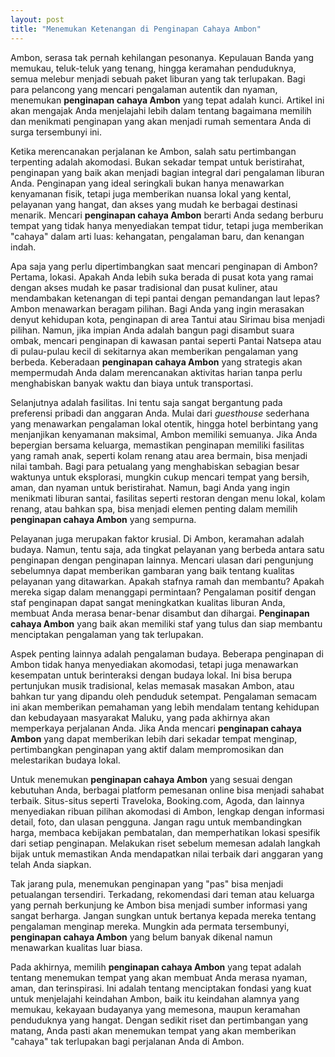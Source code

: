 ```yaml
---
layout: post
title: "Menemukan Ketenangan di Penginapan Cahaya Ambon"
---
```


Ambon, serasa tak pernah kehilangan pesonanya. Kepulauan Banda yang memukau, teluk-teluk yang tenang, hingga keramahan penduduknya, semua melebur menjadi sebuah paket liburan yang tak terlupakan. Bagi para pelancong yang mencari pengalaman autentik dan nyaman, menemukan **penginapan cahaya Ambon** yang tepat adalah kunci. Artikel ini akan mengajak Anda menjelajahi lebih dalam tentang bagaimana memilih dan menikmati penginapan yang akan menjadi rumah sementara Anda di surga tersembunyi ini.

Ketika merencanakan perjalanan ke Ambon, salah satu pertimbangan terpenting adalah akomodasi. Bukan sekadar tempat untuk beristirahat, penginapan yang baik akan menjadi bagian integral dari pengalaman liburan Anda. Penginapan yang ideal seringkali bukan hanya menawarkan kenyamanan fisik, tetapi juga memberikan nuansa lokal yang kental, pelayanan yang hangat, dan akses yang mudah ke berbagai destinasi menarik. Mencari **penginapan cahaya Ambon** berarti Anda sedang berburu tempat yang tidak hanya menyediakan tempat tidur, tetapi juga memberikan "cahaya" dalam arti luas: kehangatan, pengalaman baru, dan kenangan indah.

Apa saja yang perlu dipertimbangkan saat mencari penginapan di Ambon? Pertama, lokasi. Apakah Anda lebih suka berada di pusat kota yang ramai dengan akses mudah ke pasar tradisional dan pusat kuliner, atau mendambakan ketenangan di tepi pantai dengan pemandangan laut lepas? Ambon menawarkan beragam pilihan. Bagi Anda yang ingin merasakan denyut kehidupan kota, penginapan di area Tantui atau Sirimau bisa menjadi pilihan. Namun, jika impian Anda adalah bangun pagi disambut suara ombak, mencari penginapan di kawasan pantai seperti Pantai Natsepa atau di pulau-pulau kecil di sekitarnya akan memberikan pengalaman yang berbeda. Keberadaan **penginapan cahaya Ambon** yang strategis akan mempermudah Anda dalam merencanakan aktivitas harian tanpa perlu menghabiskan banyak waktu dan biaya untuk transportasi.

Selanjutnya adalah fasilitas. Ini tentu saja sangat bergantung pada preferensi pribadi dan anggaran Anda. Mulai dari *guesthouse* sederhana yang menawarkan pengalaman lokal otentik, hingga hotel berbintang yang menjanjikan kenyamanan maksimal, Ambon memiliki semuanya. Jika Anda bepergian bersama keluarga, memastikan penginapan memiliki fasilitas yang ramah anak, seperti kolam renang atau area bermain, bisa menjadi nilai tambah. Bagi para petualang yang menghabiskan sebagian besar waktunya untuk eksplorasi, mungkin cukup mencari tempat yang bersih, aman, dan nyaman untuk beristirahat. Namun, bagi Anda yang ingin menikmati liburan santai, fasilitas seperti restoran dengan menu lokal, kolam renang, atau bahkan spa, bisa menjadi elemen penting dalam memilih **penginapan cahaya Ambon** yang sempurna.

Pelayanan juga merupakan faktor krusial. Di Ambon, keramahan adalah budaya. Namun, tentu saja, ada tingkat pelayanan yang berbeda antara satu penginapan dengan penginapan lainnya. Mencari ulasan dari pengunjung sebelumnya dapat memberikan gambaran yang baik tentang kualitas pelayanan yang ditawarkan. Apakah stafnya ramah dan membantu? Apakah mereka sigap dalam menanggapi permintaan? Pengalaman positif dengan staf penginapan dapat sangat meningkatkan kualitas liburan Anda, membuat Anda merasa benar-benar disambut dan dihargai. **Penginapan cahaya Ambon** yang baik akan memiliki staf yang tulus dan siap membantu menciptakan pengalaman yang tak terlupakan.

Aspek penting lainnya adalah pengalaman budaya. Beberapa penginapan di Ambon tidak hanya menyediakan akomodasi, tetapi juga menawarkan kesempatan untuk berinteraksi dengan budaya lokal. Ini bisa berupa pertunjukan musik tradisional, kelas memasak masakan Ambon, atau bahkan tur yang dipandu oleh penduduk setempat. Pengalaman semacam ini akan memberikan pemahaman yang lebih mendalam tentang kehidupan dan kebudayaan masyarakat Maluku, yang pada akhirnya akan memperkaya perjalanan Anda. Jika Anda mencari **penginapan cahaya Ambon** yang dapat memberikan lebih dari sekadar tempat menginap, pertimbangkan penginapan yang aktif dalam mempromosikan dan melestarikan budaya lokal.

Untuk menemukan **penginapan cahaya Ambon** yang sesuai dengan kebutuhan Anda, berbagai platform pemesanan online bisa menjadi sahabat terbaik. Situs-situs seperti Traveloka, Booking.com, Agoda, dan lainnya menyediakan ribuan pilihan akomodasi di Ambon, lengkap dengan informasi detail, foto, dan ulasan pengguna. Jangan ragu untuk membandingkan harga, membaca kebijakan pembatalan, dan memperhatikan lokasi spesifik dari setiap penginapan. Melakukan riset sebelum memesan adalah langkah bijak untuk memastikan Anda mendapatkan nilai terbaik dari anggaran yang telah Anda siapkan.

Tak jarang pula, menemukan penginapan yang "pas" bisa menjadi petualangan tersendiri. Terkadang, rekomendasi dari teman atau keluarga yang pernah berkunjung ke Ambon bisa menjadi sumber informasi yang sangat berharga. Jangan sungkan untuk bertanya kepada mereka tentang pengalaman menginap mereka. Mungkin ada permata tersembunyi, **penginapan cahaya Ambon** yang belum banyak dikenal namun menawarkan kualitas luar biasa.

Pada akhirnya, memilih **penginapan cahaya Ambon** yang tepat adalah tentang menemukan tempat yang akan membuat Anda merasa nyaman, aman, dan terinspirasi. Ini adalah tentang menciptakan fondasi yang kuat untuk menjelajahi keindahan Ambon, baik itu keindahan alamnya yang memukau, kekayaan budayanya yang memesona, maupun keramahan penduduknya yang hangat. Dengan sedikit riset dan pertimbangan yang matang, Anda pasti akan menemukan tempat yang akan memberikan "cahaya" tak terlupakan bagi perjalanan Anda di Ambon.
